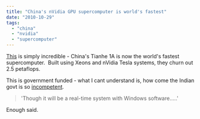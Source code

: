 ```yaml
---
title: "China's nVidia GPU supercomputer is world's fastest"
date: "2010-10-29"
tags: 
  - "china"
  - "nvidia"
  - "supercomputer"
---
```


[This](http://www.engadget.com/2010/10/28/chinas-tianhe-1a-is-now-worlds-fastest-supercomputer-plans-to/) is simply incredible - China's Tianhe 1A is now the world's fastest supercomputer.  Built using Xeons and nVidia Tesla systems, they churn out 2.5 petaflops.

This is government funded - what I cant understand is, how come the Indian govt is so [incompetent](http://en.wikipedia.org/wiki/Bharat_Operating_System_Solutions).

> 'Though it will be a real-time system with Windows software.....'

Enough said.
